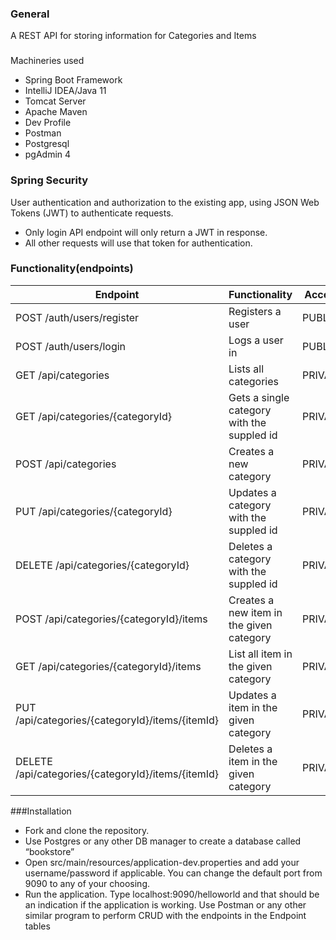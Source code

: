 ### General

A REST API for storing information for Categories and Items

### 
Machineries used

- Spring Boot Framework
- IntelliJ IDEA/Java 11
- Tomcat Server
- Apache Maven
- Dev Profile
- Postman
- Postgresql
- pgAdmin 4

### Spring Security

User authentication and authorization to the existing app, using JSON Web Tokens (JWT) to authenticate
requests.

- Only login API endpoint will only return a JWT in response.
- All other requests will use that token for authentication.

### Functionality(endpoints)

Endpoint | Functionality| Access
------------ | ------------- | ------------- 
POST /auth/users/register | Registers a user | PUBLIC
POST /auth/users/login |Logs a user in | PUBLIC
GET /api/categories | Lists all categories | PRIVATE
GET /api/categories/{categoryId} | Gets a single category with the suppled id | PRIVATE
POST /api/categories | Creates a new category | PRIVATE
PUT /api/categories/{categoryId} | Updates a category with the suppled id | PRIVATE
DELETE /api/categories/{categoryId} | Deletes a category with the suppled id | PRIVATE
POST /api/categories/{categoryId}/items | Creates a new item in the given category | PRIVATE
GET /api/categories/{categoryId}/items | List all item in the given category | PRIVATE
PUT /api/categories/{categoryId}/items/{itemId}| Updates a item in the given category | PRIVATE
DELETE /api/categories/{categoryId}/items/{itemId} | Deletes a item in the given category | PRIVATE

###Installation

- Fork and clone the repository.
- Use Postgres or any other DB manager to create a database called “bookstore”
- Open src/main/resources/application-dev.properties and add your username/password if applicable. You can change the default port from 9090 to any of your choosing.
- Run the application. Type localhost:9090/helloworld and that should be an indication if the application is working. Use Postman or any other similar program to perform CRUD with the endpoints in the Endpoint tables

